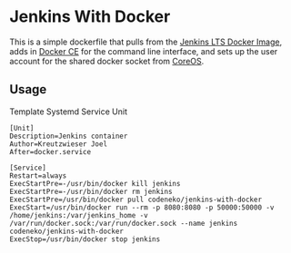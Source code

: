 # Jenkins With Docker

This is a simple dockerfile that pulls from the [Jenkins LTS Docker Image](https://hub.docker.com/r/jenkins/jenkins/), adds in [Docker CE](https://docs.docker.com/engine/installation/linux/docker-ce/debian/) for the command line interface, and sets up the user account for the shared docker socket from [CoreOS](https://coreos.com/).

## Usage

Template Systemd Service Unit

```
[Unit]
Description=Jenkins container
Author=Kreutzwieser Joel
After=docker.service

[Service]
Restart=always
ExecStartPre=-/usr/bin/docker kill jenkins
ExecStartPre=-/usr/bin/docker rm jenkins
ExecStartPre=/usr/bin/docker pull codeneko/jenkins-with-docker
ExecStart=/usr/bin/docker run --rm -p 8080:8080 -p 50000:50000 -v /home/jenkins:/var/jenkins_home -v /var/run/docker.sock:/var/run/docker.sock --name jenkins codeneko/jenkins-with-docker
ExecStop=/usr/bin/docker stop jenkins
```